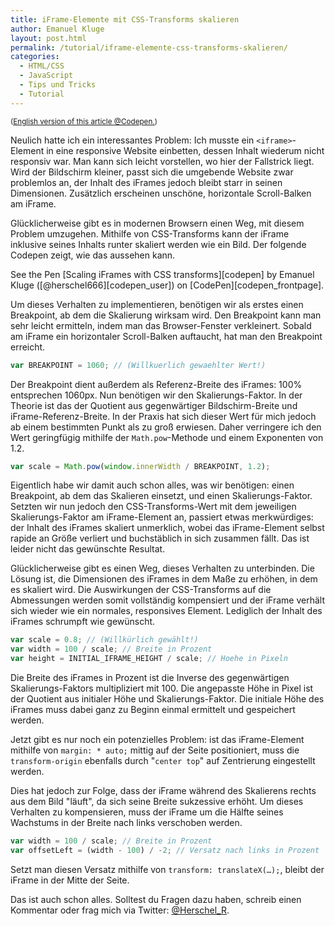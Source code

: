 ```yaml
---
title: iFrame-Elemente mit CSS-Transforms skalieren
author: Emanuel Kluge
layout: post.html
permalink: /tutorial/iframe-elemente-css-transforms-skalieren/
categories:
  - HTML/CSS
  - JavaScript
  - Tips und Tricks
  - Tutorial
---
```


<small>(<a href="http://codepen.io/herschel666/blog/scaling-iframes-css-transforms" rel="nofollow">English version of this article @Codepen.</a>)</small>

Neulich hatte ich ein interessantes Problem: Ich musste ein `<iframe>`-Element in eine responsive Website einbetten, dessen Inhalt wiederum nicht responsiv war. Man kann sich leicht vorstellen, wo hier der Fallstrick liegt. Wird der Bildschirm kleiner, passt sich die umgebende Website zwar problemlos an, der Inhalt des iFrames jedoch bleibt starr in seinen Dimensionen. Zusätzlich erscheinen unschöne, horizontale Scroll-Balken am iFrame.

Glücklicherweise gibt es in modernen Browsern einen Weg, mit diesem Problem umzugehen. Mithilfe von CSS-Transforms kann der iFrame inklusive seines Inhalts runter skaliert werden wie ein Bild. Der folgende Codepen zeigt, wie das aussehen kann.

<p data-height="300" data-theme-id="14410" data-slug-hash="pzAGo" data-default-tab="result" data-user="herschel666" class="codepen">
  See the Pen [Scaling iFrames with CSS transforms][codepen] by Emanuel Kluge ([@herschel666][codepen_user]) on [CodePen][codepen_frontpage].
</p>
<script>
  (function (doc, scriptElem) {
    var elem = doc.createElement(scriptElem),
        ref = doc.getElementsByTagName(scriptElem)[0];
    elem.async = 1; elem.type = 'text/javascript';
    elem.src = '//assets.codepen.io/assets/embed/ei.js';
    ref.parentNode.insertBefore(elem, ref);
  })(document, 'script');
</script>

Um dieses Verhalten zu implementieren, benötigen wir als erstes einen Breakpoint, ab dem die Skalierung wirksam wird. Den Breakpoint kann man sehr leicht ermitteln, indem man das Browser-Fenster verkleinert. Sobald am iFrame ein horizontaler Scroll-Balken auftaucht, hat man den Breakpoint erreicht.



```javascript
var BREAKPOINT = 1060; // (Willkuerlich gewaehlter Wert!)
```

Der Breakpoint dient außerdem als Referenz-Breite des iFrames: 100% entsprechen 1060px. Nun benötigen wir den Skalierungs-Faktor. In der Theorie ist das der Quotient aus gegenwärtiger Bildschirm-Breite und iFrame-Referenz-Breite. In der Praxis hat sich dieser Wert für mich jedoch ab einem bestimmten Punkt als zu groß erwiesen. Daher verringere ich den Wert geringfügig mithilfe der `Math.pow`-Methode und einem Exponenten von 1.2.

```javascript
var scale = Math.pow(window.innerWidth / BREAKPOINT, 1.2);
```

Eigentlich habe wir damit auch schon alles, was wir benötigen: einen Breakpoint, ab dem das Skalieren einsetzt, und einen Skalierungs-Faktor. Setzten wir nun jedoch den CSS-Transforms-Wert mit dem jeweiligen Skalierungs-Faktor am iFrame-Element an, passiert etwas merkwürdiges: der Inhalt des iFrames skaliert unmerklich, wobei das iFrame-Element selbst rapide an Größe verliert und buchstäblich in sich zusammen fällt. Das ist leider nicht das gewünschte Resultat.

Glücklicherweise gibt es einen Weg, dieses Verhalten zu unterbinden. Die Lösung ist, die Dimensionen des iFrames in dem Maße zu erhöhen, in dem es skaliert wird. Die Auswirkungen der CSS-Transforms auf die Abmessungen werden somit vollständig kompensiert und der iFrame verhält sich wieder wie ein normales, responsives Element. Lediglich der Inhalt des iFrames schrumpft wie gewünscht.

```javascript
var scale = 0.8; // (Willkürlich gewählt!)
var width = 100 / scale; // Breite in Prozent
var height = INITIAL_IFRAME_HEIGHT / scale; // Hoehe in Pixeln
```

Die Breite des iFrames in Prozent ist die Inverse des gegenwärtigen Skalierungs-Faktors multipliziert mit 100. Die angepasste Höhe in Pixel ist der Quotient aus initialer Höhe und Skalierungs-Faktor. Die initiale Höhe des iFrames muss dabei ganz zu Beginn einmal ermittelt und gespeichert werden.

Jetzt gibt es nur noch ein potenzielles Problem: ist das iFrame-Element mithilfe von `margin: * auto;` mittig auf der Seite positioniert, muss die `transform-origin` ebenfalls durch "`center top`" auf Zentrierung eingestellt werden.

Dies hat jedoch zur Folge, dass der iFrame während des Skalierens rechts aus dem Bild "läuft", da sich seine Breite sukzessive erhöht. Um dieses Verhalten zu kompensieren, muss der iFrame um die Hälfte seines Wachstums in der Breite nach links verschoben werden.

```javascript
var width = 100 / scale; // Breite in Prozent
var offsetLeft = (width - 100) / -2; // Versatz nach links in Prozent
```

Setzt man diesen Versatz mithilfe von `transform: translateX(…);`, bleibt der iFrame in der Mitte der Seite.

Das ist auch schon alles. Solltest du Fragen dazu haben, schreib einen Kommentar oder frag mich via Twitter: [@Herschel_R][twitter].

[codepen]: http://codepen.io/herschel666/pen/pzAGo/
[codepen_user]: http://codepen.io/herschel666
[codepen_frontpage]: http://codepen.io
[twitter]: https://twitter.com/Herschel_R
